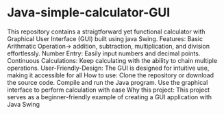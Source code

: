 # Java-simple-calculator-GUI
This repository contains a straigtforward yet functional calculator with Graphical User Interface (GUI) built using java Swing.
Features: Basic Arithmatic Operation-> addition, subtraction, multiplication, and division effortlessly.
Number Entry: Easily input numbers and decimal points.
Continuous Calculations: Keep calculating with the ability to chain multiple operations.
User-Friendly-Design: The GUI is designed for intuitive use, making it accessible for all
How to use: Clone the repository or download the source code. Compile and run the Java program. Use the graphical interface to perform calculation with ease
Why this project: This project serves as a beginner-friendly example of creating a GUI application with Java Swing
